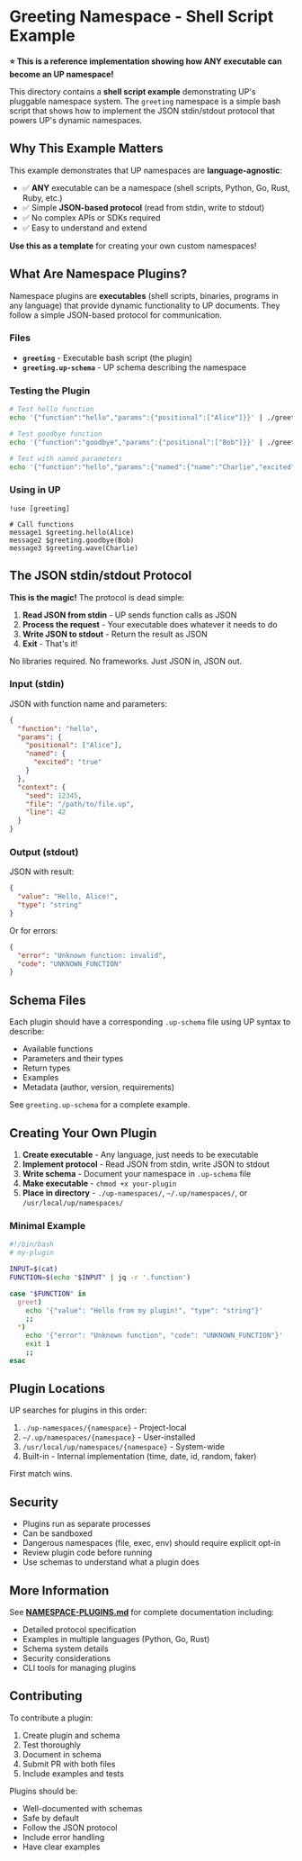 # Greeting Namespace - Shell Script Example

**⭐ This is a reference implementation showing how ANY executable can become an UP namespace!**

This directory contains a **shell script example** demonstrating UP's pluggable namespace system. The `greeting` namespace is a simple bash script that shows how to implement the JSON stdin/stdout protocol that powers UP's dynamic namespaces.

## Why This Example Matters

This example demonstrates that UP namespaces are **language-agnostic**:
- ✅ **ANY** executable can be a namespace (shell scripts, Python, Go, Rust, Ruby, etc.)
- ✅ Simple **JSON-based protocol** (read from stdin, write to stdout)
- ✅ No complex APIs or SDKs required
- ✅ Easy to understand and extend

**Use this as a template** for creating your own custom namespaces!

## What Are Namespace Plugins?

Namespace plugins are **executables** (shell scripts, binaries, programs in any language) that provide dynamic functionality to UP documents. They follow a simple JSON-based protocol for communication.

### Files

- **`greeting`** - Executable bash script (the plugin)
- **`greeting.up-schema`** - UP schema describing the namespace

### Testing the Plugin

```bash
# Test hello function
echo '{"function":"hello","params":{"positional":["Alice"]}}' | ./greeting

# Test goodbye function
echo '{"function":"goodbye","params":{"positional":["Bob"]}}' | ./greeting

# Test with named parameters
echo '{"function":"hello","params":{"named":{"name":"Charlie","excited":"false"}}}' | ./greeting
```

### Using in UP

```up
!use [greeting]

# Call functions
message1 $greeting.hello(Alice)
message2 $greeting.goodbye(Bob)
message3 $greeting.wave(Charlie)
```

## The JSON stdin/stdout Protocol

**This is the magic!** The protocol is dead simple:

1. **Read JSON from stdin** - UP sends function calls as JSON
2. **Process the request** - Your executable does whatever it needs to do
3. **Write JSON to stdout** - Return the result as JSON
4. **Exit** - That's it!

No libraries required. No frameworks. Just JSON in, JSON out.

### Input (stdin)

JSON with function name and parameters:

```json
{
  "function": "hello",
  "params": {
    "positional": ["Alice"],
    "named": {
      "excited": "true"
    }
  },
  "context": {
    "seed": 12345,
    "file": "/path/to/file.up",
    "line": 42
  }
}
```

### Output (stdout)

JSON with result:

```json
{
  "value": "Hello, Alice!",
  "type": "string"
}
```

Or for errors:

```json
{
  "error": "Unknown function: invalid",
  "code": "UNKNOWN_FUNCTION"
}
```

## Schema Files

Each plugin should have a corresponding `.up-schema` file using UP syntax to describe:

- Available functions
- Parameters and their types
- Return types
- Examples
- Metadata (author, version, requirements)

See `greeting.up-schema` for a complete example.

## Creating Your Own Plugin

1. **Create executable** - Any language, just needs to be executable
2. **Implement protocol** - Read JSON from stdin, write JSON to stdout
3. **Write schema** - Document your namespace in `.up-schema` file
4. **Make executable** - `chmod +x your-plugin`
5. **Place in directory** - `./up-namespaces/`, `~/.up/namespaces/`, or `/usr/local/up/namespaces/`

### Minimal Example

```bash
#!/bin/bash
# my-plugin

INPUT=$(cat)
FUNCTION=$(echo "$INPUT" | jq -r '.function')

case "$FUNCTION" in
  greet)
    echo '{"value": "Hello from my plugin!", "type": "string"}'
    ;;
  *)
    echo '{"error": "Unknown function", "code": "UNKNOWN_FUNCTION"}'
    exit 1
    ;;
esac
```

## Plugin Locations

UP searches for plugins in this order:

1. `./up-namespaces/{namespace}` - Project-local
2. `~/.up/namespaces/{namespace}` - User-installed
3. `/usr/local/up/namespaces/{namespace}` - System-wide
4. Built-in - Internal implementation (time, date, id, random, faker)

First match wins.

## Security

- Plugins run as separate processes
- Can be sandboxed
- Dangerous namespaces (file, exec, env) should require explicit opt-in
- Review plugin code before running
- Use schemas to understand what a plugin does

## More Information

See **[NAMESPACE-PLUGINS.md](../NAMESPACE-PLUGINS.md)** for complete documentation including:
- Detailed protocol specification
- Examples in multiple languages (Python, Go, Rust)
- Schema system details
- Security considerations
- CLI tools for managing plugins

## Contributing

To contribute a plugin:

1. Create plugin and schema
2. Test thoroughly
3. Document in schema
4. Submit PR with both files
5. Include examples and tests

Plugins should be:
- Well-documented with schemas
- Safe by default
- Follow the JSON protocol
- Include error handling
- Have clear examples


